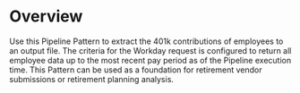 # Overview

Use this Pipeline Pattern to extract the 401k contributions of employees to an output file. The criteria for the Workday request is configured to return all employee data up to the most recent pay period as of the Pipeline execution time. This Pattern can be used as a foundation for retirement vendor submissions or retirement planning analysis.



